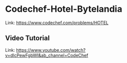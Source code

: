 # Codechef-Hotel-Bytelandia
Link: https://www.codechef.com/problems/HOTEL
## Video Tutorial
Link: https://www.youtube.com/watch?v=dIcPewFgbWI&ab_channel=CodeChef
